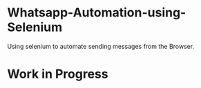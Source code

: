 # Whatsapp-Automation-using-Selenium
Using selenium to automate sending messages from the Browser.

# Work in Progress

